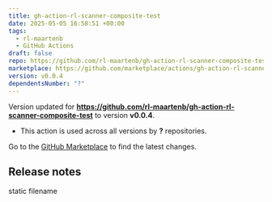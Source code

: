 ```yaml
---
title: gh-action-rl-scanner-composite-test
date: 2025-05-05 16:58:51 +00:00
tags:
  - rl-maartenb
  - GitHub Actions
draft: false
repo: https://github.com/rl-maartenb/gh-action-rl-scanner-composite-test
marketplace: https://github.com/marketplace/actions/gh-action-rl-scanner-composite-test
version: v0.0.4
dependentsNumber: "?"
---
```



Version updated for **https://github.com/rl-maartenb/gh-action-rl-scanner-composite-test** to version **v0.0.4**.
- This action is used across all versions by **?** repositories.

Go to the [GitHub Marketplace](https://github.com/marketplace/actions/gh-action-rl-scanner-composite-test) to find the latest changes.

## Release notes

static filename 
